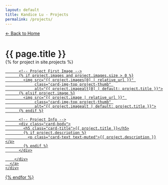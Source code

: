 ```yaml
---
layout: default
title: Kandice Lu - Projects
permalink: /projects/
---
```


<div class="mb-4">
  <a href="{{ '/' | relative_url }}" class="btn btn-secondary">
    &larr; Back to Home
  </a>
</div>

<h1 class="mb-4 page-title">{{ page.title }}</h1>


<div class="row g-4">
  {% for project in site.projects %}
    <div class="col-sm-6 col-md-4 col-lg-4">
      <a href="{{ project.url | relative_url }}" class="card-link-wrapper text-decoration-none">
        <div class="card h-100 project-card">

          <!-- Project First Image -->
          {% if project.images and project.images.size > 0 %}
            <img src="{{ project.images[0] | relative_url }}" 
                 class="card-img-top project-thumb" 
                 alt="{{ project.imagealt[0] | default: project.title }}">
          {% elsif project.image %}
            <img src="{{ project.image | relative_url }}" 
                 class="card-img-top project-thumb" 
                 alt="{{ project.imagealt | default: project.title }}">
          {% endif %}

          <!-- Project Info -->
          <div class="card-body">
            <h5 class="card-title">{{ project.title }}</h5>
            {% if project.description %}
              <p class="card-text text-muted">{{ project.description }}</p>
            {% endif %}
          </div>

        </div>
      </a>
    </div>
  {% endfor %}
</div>

<style>
  .project-thumb {
    height: 200px;       /* Fixed height for thumbnails */
    object-fit: cover;   /* Crop to fill card top */
    width: 100%;
  }
  h1.page-title {
  font-size: 1.75rem;   /* adjust smaller than default */
  font-weight: 600;  /* optional */
  margin-bottom: 0rem;
}

  .card-link-wrapper {
    display: block;
    color: inherit;
  }
  
  .project-card {
    transition: transform 0.2s ease, box-shadow 0.2s ease;
  }

  .card-link-wrapper:hover .project-card {
    transform: translateY(-5px);
    box-shadow: 0 8px 20px rgba(0, 0, 0, 0.15);
  }
</style>
